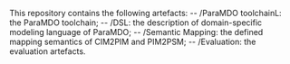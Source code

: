 This repository contains the following artefacts:
-- /ParaMDO toolchainL: the ParaMDO toolchain;
-- /DSL: the description of domain-specific modeling language of ParaMDO;
-- /Semantic Mapping: the defined mapping semantics of CIM2PIM and PIM2PSM;
-- /Evaluation:  the evaluation artefacts.
